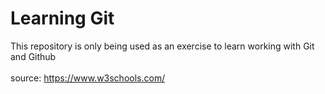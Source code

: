 # Learning Git
This repository is only being used as an exercise to learn working with Git and Github <br><br>
source: https://www.w3schools.com/
